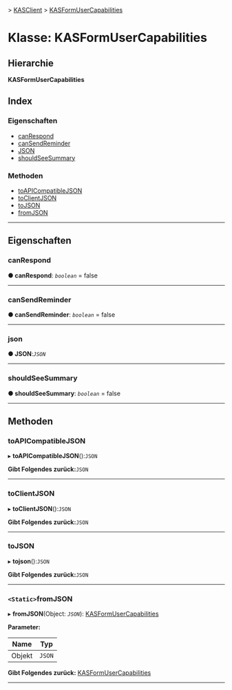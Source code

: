[](../README.md) > [KASClient](../modules/kasclient.md) > [KASFormUserCapabilities](../classes/kasclient.kasformusercapabilities.md)

# <a name="class-kasformusercapabilities"></a>Klasse: KASFormUserCapabilities

## <a name="hierarchy"></a>Hierarchie

**KASFormUserCapabilities**

## <a name="index"></a>Index 

### <a name="properties"></a>Eigenschaften

* [canRespond](kasclient.kasformusercapabilities.md#canrespond)
* [canSendReminder](kasclient.kasformusercapabilities.md#cansendreminder)
* [JSON](kasclient.kasformusercapabilities.md#json)
* [shouldSeeSummary](kasclient.kasformusercapabilities.md#shouldseesummary)
### <a name="methods"></a>Methoden

* [toAPICompatibleJSON](kasclient.kasformusercapabilities.md#toapicompatiblejson)
* [toClientJSON](kasclient.kasformusercapabilities.md#toclientjson)
* [toJSON](kasclient.kasformusercapabilities.md#tojson)
* [fromJSON](kasclient.kasformusercapabilities.md#fromjson)

---

## <a name="properties"></a>Eigenschaften

<a id="canrespond"></a>

###  <a name="canrespond"></a>canRespond

**● canRespond**: *`boolean`* = false

___

<a id="cansendreminder"></a>

###  <a name="cansendreminder"></a>canSendReminder

**● canSendReminder**: *`boolean`* = false

___

<a id="json"></a>

###  <a name="json"></a>json

**● JSON**:*`JSON`*

___

<a id="shouldseesummary"></a>

###  <a name="shouldseesummary"></a>shouldSeeSummary

**● shouldSeeSummary**: *`boolean`* = false

___

## <a name="methods"></a>Methoden

<a id="toapicompatiblejson"></a>

###  <a name="toapicompatiblejson"></a>toAPICompatibleJSON

▸ **toAPICompatibleJSON**():`JSON`

**Gibt Folgendes zurück:**`JSON`

___

<a id="toclientjson"></a>

###  <a name="toclientjson"></a>toClientJSON

▸ **toClientJSON**():`JSON`

**Gibt Folgendes zurück:**`JSON`

___

<a id="tojson"></a>

###  <a name="tojson"></a>toJSON

▸ **tojson**():`JSON`

**Gibt Folgendes zurück:**`JSON`

___

<a id="fromjson"></a>

### <a name="static-fromjson"></a>`<Static>`fromJSON

▸ **fromJSON**(Object: *`JSON`*): [KASFormUserCapabilities](kasclient.kasformusercapabilities.md)

**Parameter:**

| Name | Typ |
| ------ | ------ |
| Objekt | `JSON` |

**Gibt Folgendes zurück:** [KASFormUserCapabilities](kasclient.kasformusercapabilities.md)

___

